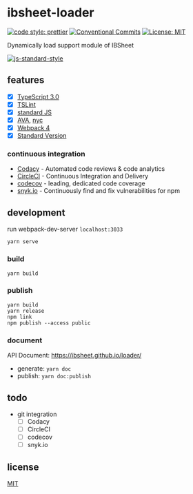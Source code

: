 # ibsheet-loader

[![code style: prettier](https://img.shields.io/badge/code_style-prettier-ff69b4.svg)](https://github.com/prettier/prettier)
[![Conventional Commits](https://img.shields.io/badge/Conventional%20Commits-1.0.0-yellow.svg)](https://conventionalcommits.org)
[![License: MIT](https://img.shields.io/badge/License-MIT-yellow.svg)](https://opensource.org/licenses/MIT)

Dynamically load support module of IBSheet

[![js-standard-style](https://cdn.rawgit.com/standard/standard/master/badge.svg)](http://standardjs.com)

## features

* [x] [TypeScript 3.0](https://www.typescriptlang.org/docs/handbook/release-notes/typescript-3-0.html)
* [x] [TSLint](https://palantir.github.io/tslint/)
* [x] [standard JS](https://standardjs.com/)
* [x] [AVA](https://github.com/avajs/ava), [nyc](https://github.com/istanbuljs/nyc)
* [x] [Webpack 4](https://webpack.js.org/)
* [x] [Standard Version](https://github.com/conventional-changelog/standard-version)

### continuous integration

* [Codacy](https://www.codacy.com) - Automated code reviews & code analytics
* [CircleCI](https://circleci.com) - Continuous Integration and Delivery
* [codecov](https://codecov.io) - leading, dedicated code coverage
* [snyk.io](https://snyk.io) - Continuously find and fix vulnerabilities for npm

## development

run webpack-dev-server `localhost:3033` 

```
yarn serve
```

### build

```
yarn build
```

### publish

```
yarn build
yarn release
npm link
npm publish --access public
```

### document

API Document: <https://ibsheet.github.io/loader/>

* generate: `yarn doc`
* publish: `yarn doc:publish`

## todo

* git integration
  * [ ] Codacy
  * [ ] CircleCI
  * [ ] codecov
  * [ ] snyk.io

## license

[MIT](./LICENSE)
